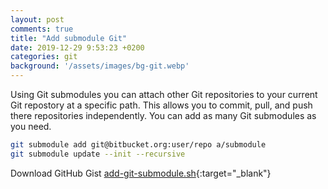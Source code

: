 ```yaml
---
layout: post
comments: true
title: "Add submodule Git"
date: 2019-12-29 9:53:23 +0200
categories: git
background: '/assets/images/bg-git.webp'
---
```


Using Git submodules you can attach other Git repositories to your current Git repostory at a specific path. This allows you to commit, pull, and push there repositories independently. You can add as many Git submodules as you need.

```bash
git submodule add git@bitbucket.org:user/repo a/submodule
git submodule update --init --recursive
```

Download GitHub Gist [add-git-submodule.sh](https://gist.github.com/carlesloriente/d5373b80d541598028af74904f232126){:target="_blank"}
